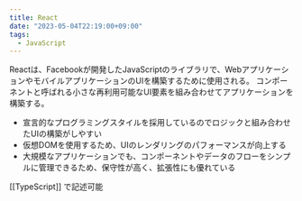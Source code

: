```yaml
---
title: React
date: "2023-05-04T22:19:00+09:00"
tags:
  - JavaScript
---
```


Reactは、Facebookが開発したJavaScriptのライブラリで、WebアプリケーションやモバイルアプリケーションのUIを構築するために使用される。
コンポーネントと呼ばれる小さな再利用可能なUI要素を組み合わせてアプリケーションを構築する。

- 宣言的なプログラミングスタイルを採用しているのでロジックと組み合わせたUIの構築がしやすい
- 仮想DOMを使用するため、UIのレンダリングのパフォーマンスが向上する
- 大規模なアプリケーションでも、コンポーネントやデータのフローをシンプルに管理できるため、保守性が高く、拡張性にも優れている

[[TypeScript]] で記述可能
